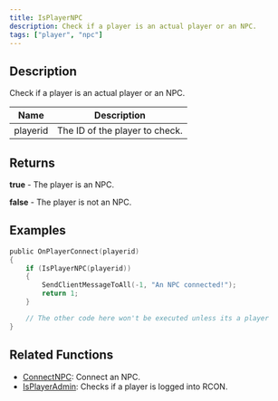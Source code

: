 ```yaml
---
title: IsPlayerNPC
description: Check if a player is an actual player or an NPC.
tags: ["player", "npc"]
---
```


## Description

Check if a player is an actual player or an NPC.

| Name     | Description                    |
| -------- | ------------------------------ |
| playerid | The ID of the player to check. |

## Returns

**true** - The player is an NPC.

**false** - The player is not an NPC.

## Examples

```c
public OnPlayerConnect(playerid)
{
    if (IsPlayerNPC(playerid))
    {
        SendClientMessageToAll(-1, "An NPC connected!");
        return 1;
    }

    // The other code here won't be executed unless its a player
}
```

## Related Functions

- [ConnectNPC](ConnectNPC): Connect an NPC.
- [IsPlayerAdmin](IsPlayerAdmin): Checks if a player is logged into RCON.
